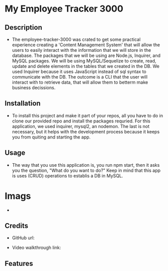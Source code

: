 # My Employee Tracker 3000

## Description

- The employee-tracker-3000 was crated to get some practical experience creating a 'Content Management System' that will allow the users to easily interact with the information that we will store in the database. The packages that we will be using are Node.js, Inquirer, and MySQL packages. We will be using MySQL/Sequelize to create, read, update and delete elements in the tables that we created in the DB. We used Inquirer because it uses JavaScript instead of sql syntax to communicate with the DB. The outcome is a CLI that the user will interact with to retrieve data, that will allow them to betterm make business decissions.

## Installation

- To install this project and make it part of your repos, all you have to do in clone our provided repo and install the packages requried. For this application, we used inquirer, mysql2, an nodemon. The last is not necessary, but it helps with the development process because it keeps you from quiting and starting the app.

## Usage

- The way that you use this application is, you run npm start, then it asks you the question, "What do you want to do?" Keep in mind that this app is uses (CRUD) operations to establis a DB in MySQL.

# Imags

-

## Credits

- GitHub url:

- Video walkthrough link:

## Features
